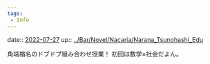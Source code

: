 ```yaml
---
tags:
 - Info
---
```


date:: [2022-07-27](Daily_Note/2022-07-27.md)
up:: [../Bar/Novel/Nacaria/Narana_Tsunohashi_Edu](../Bar/Novel/Nacaria/Narana_Tsunohashi_Edu.md)

角端楢名のドブドブ組み合わせ授業！
初回は数学×社会だよん。